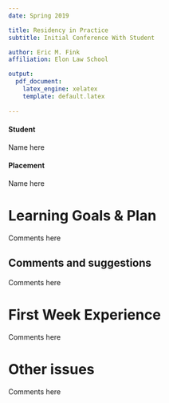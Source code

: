 ```yaml
---
date: Spring 2019

title: Residency in Practice
subtitle: Initial Conference With Student

author: Eric M. Fink
affiliation: Elon Law School

output: 
  pdf_document:
    latex_engine: xelatex
    template: default.latex
    
---
```



#### Student

Name here

#### Placement

Name here

# Learning Goals & Plan

Comments here 

## Comments and suggestions

Comments here 

# First Week Experience 

Comments here 

# Other issues 

Comments here 